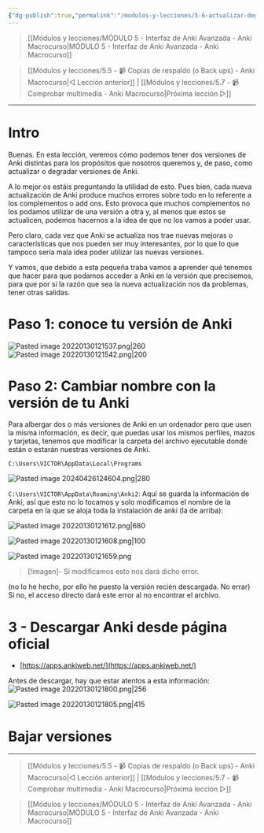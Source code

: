 ```yaml
---
{"dg-publish":true,"permalink":"/modulos-y-lecciones/5-6-actualizar-degradar-versiones-de-anki-anki-macrocurso/","noteIcon":""}
---
```



> [[Módulos y lecciones/MÓDULO 5 - Interfaz de Anki Avanzada - Anki Macrocurso\|MÓDULO 5 - Interfaz de Anki Avanzada - Anki Macrocurso]]

> [[Módulos y lecciones/5.5 - 📹 Copias de respaldo (o Back ups) - Anki Macrocurso\|◁ Lección anterior]] | [[Módulos y lecciones/5.7 - 📹 Comprobar multimedia - Anki Macrocurso\|Próxima lección ▷]]

---


# Intro
Buenas. En esta lección, veremos cómo podemos tener dos versiones de Anki distintas para los propósitos que nosotros queremos y, de paso, como actualizar o degradar versiones de Anki.

A lo mejor os estáis preguntando la utilidad de esto. Pues bien, cada nueva actualización de Anki produce muchos errores sobre todo en lo referente a los complementos o add ons. Esto provoca que muchos complementos no los podamos utilizar de una versión a otra y, al menos que estos se actualicen, podemos hacernos a la idea de que no los vamos a poder usar.

Pero claro, cada vez que Anki se actualiza nos trae nuevas mejoras o características que nos pueden ser muy interesantes, por lo que lo que tampoco sería mala idea poder utilizar las nuevas versiones.

Y vamos, que debido a esta pequeña traba vamos a aprender qué tenemos que hacer para que podamos acceder a Anki en la versión que precisemos, para que por si la razón que sea la nueva actualización nos da problemas, tener otras salidas.

# Paso 1: conoce tu versión de Anki

![Pasted image 20220130121537.png|260](/img/user/ANEXOS/Pasted%20image%2020220130121537.png)![Pasted image 20220130121542.png|200](/img/user/ANEXOS/Pasted%20image%2020220130121542.png)

# Paso 2: Cambiar nombre con la versión de tu Anki
Para albergar dos o más versiones de Anki en un ordenador pero que usen la misma información, es decir, que puedas usar los mismos perfiles, mazos y tarjetas, tenemos que modificar la carpeta del archivo ejecutable donde están o estarán nuestras versiones de Anki.

`C:\Users\VICTOR\AppData\Local\Programs`

![Pasted image 20240426124604.png|280](/img/user/ANEXOS/Pasted%20image%2020240426124604.png)

`C:\Users\VICTOR\AppData\Roaming\Anki2`: Aquí se guarda la información de Anki, así que esto no lo tocamos y solo modificamos el nombre de la carpeta en la que se aloja toda la instalación de anki (la de arriba):

![Pasted image 20220130121612.png|680](/img/user/ANEXOS/Pasted%20image%2020220130121612.png)

![Pasted image 20220130121608.png|100](/img/user/ANEXOS/Pasted%20image%2020220130121608.png)

![Pasted image 20220130121659.png](/img/user/ANEXOS/Pasted%20image%2020220130121659.png)

> [!imagen]- Si modificamos esto nos dará dicho error.

(no lo he hecho, por ello he puesto la versión recién descargada. No errar) Si no, el acceso directo dará este error al no encontrar el archivo.

# 3 - Descargar Anki desde página oficial
- [https://apps.ankiweb.net/](https://apps.ankiweb.net/)

Antes de descargar, hay que estar atentos a esta información: 
![Pasted image 20220130121800.png|256](/img/user/ANEXOS/Pasted%20image%2020220130121800.png)

![Pasted image 20220130121805.png|415](/img/user/ANEXOS/Pasted%20image%2020220130121805.png)

# Bajar versiones


---

> [[Módulos y lecciones/5.5 - 📹 Copias de respaldo (o Back ups) - Anki Macrocurso\|◁ Lección anterior]] | [[Módulos y lecciones/5.7 - 📹 Comprobar multimedia - Anki Macrocurso\|Próxima lección ▷]]

> [[Módulos y lecciones/MÓDULO 5 - Interfaz de Anki Avanzada - Anki Macrocurso\|MÓDULO 5 - Interfaz de Anki Avanzada - Anki Macrocurso]]